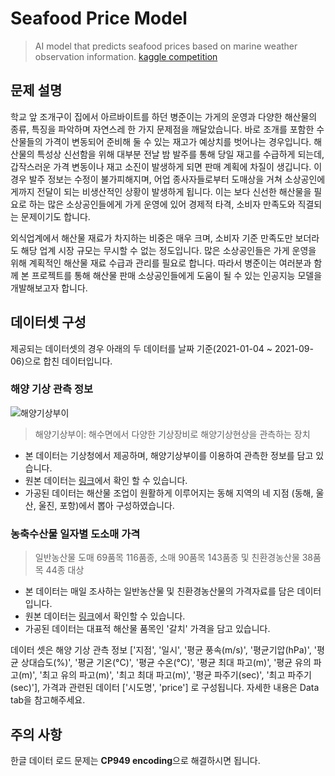 # Seafood Price Model
> AI model that predicts seafood prices based on marine weather observation information.
> [kaggle competition](https://www.kaggle.com/c/19981126-tp)


## 문제 설명

 학교 앞 조개구이 집에서 아르바이트를 하던 병준이는 가게의 운영과 다양한 해산물의 종류, 특징을 파악하며 자연스레  한 가지 문제점을 깨달았습니다. 바로 조개를 포함한 수산물들의 가격이 변동되어 준비해 둘 수 있는 재고가 예상치를 벗어나는 경우입니다. 해산물의 특성상 신선함을 위해 대부분 전날 밤 발주를 통해 당일 재고를 수급하게 되는데, 갑작스러운 가격 변동이나 재고 소진이 발생하게 되면 판매 계획에 차질이 생깁니다. 이 경우 발주 정보는 수정이 불가피해지며, 어업 종사자들로부터 도매상을 거쳐 소상공인에게까지 전달이 되는 비생산적인 상황이 발생하게 됩니다. 이는 보다 신선한 해산물을 필요로 하는 많은 소상공인들에게 가게 운영에 있어 경제적 타격, 소비자 만족도와 직결되는 문제이기도 합니다.

 외식업계에서 해산물 재료가 차지하는 비중은 매우 크며, 소비자 기준 만족도만 보더라도 해당 업계 시장 규모는 무시할 수 없는 정도입니다. 많은 소상공인들은 가게 운영을 위해 계획적인 해산물 재료 수급과 관리를 필요로 합니다. 따라서 병준이는 여러분과 함께 본 프로젝트를 통해 해산물 판매 소상공인들에게 도움이 될 수 있는 인공지능 모델을 개발해보고자 합니다.


## 데이터셋 구성

제공되는 데이터셋의 경우 아래의 두 데이터를 날짜 기준(2021-01-04 ~ 2021-09-06)으로 합친 데이터입니다.

### 해양 기상 관측 정보
![해양기상부이](https://www.korea.kr//admin2011/upload/photo/2013/07/03/37E0838C-1B8A-4B9F-BF0B-1E2A78A17363_THUMB_3.jpg)
> 해양기상부이: 해수면에서 다양한 기상장비로 해양기상현상을 관측하는 장치

- 본 데이터는 기상청에서 제공하며, 해양기상부이를 이용하여 관측한 정보를 담고 있습니다.
- 원본 데이터는 [링크](https://data.kma.go.kr/data/sea/selectBuoyRltmList.do?pgmNo=52)에서 확인 할 수 있습니다.
- 가공된 데이터는 해산물 조업이 원활하게 이루어지는 동해 지역의 네 지점 (동해, 울산, 울진, 포항)에서 뽑아 구성하였습니다.


### 농축수산물 일자별 도소매 가격
> 일반농산물 도매 69품목 116품종, 소매 90품목 143품종 및 친환경농산물 38품목 44종 대상

- 본 데이터는 매일 조사하는 일반농산물 및 친환경농산물의 가격자료를 담은 데이터입니다.
- 원본 데이터는 [링크](https://www.data.go.kr/data/15072357/fileData.do)에서 확인할 수 있습니다.
- 가공된 데이터는 대표적 해산물 품목인 '갈치' 가격을 담고 있습니다.


데이터 셋은 해양 기상 관측 정보 ['지점', '일시', '평균 풍속(m/s)', '평균기압(hPa)', '평균 상대습도(%)', '평균 기온(°C)', '평균 수온(°C)', '평균 최대 파고(m)', '평균 유의 파고(m)', '최고 유의 파고(m)', '최고 최대 파고(m)', '평균 파주기(sec)', '최고 파주기(sec)'], 가격과 관련된 데이터 ['시도명', 'price'] 로 구성됩니다. 자세한 내용은 Data tab을 참고해주세요.


## 주의 사항

한글 데이터 로드 문제는 **CP949 encoding**으로 해결하시면 됩니다.

